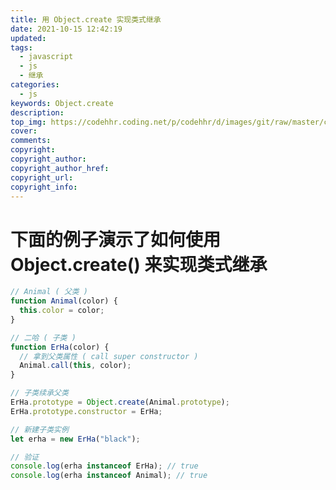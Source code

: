 ```yaml
---
title: 用 Object.create 实现类式继承
date: 2021-10-15 12:42:19
updated:
tags:
  - javascript
  - js
  - 继承
categories:
  - js
keywords: Object.create
description:
top_img: https://codehhr.coding.net/p/codehhr/d/images/git/raw/master/csslayouts/sunrise.jpg
cover:
comments:
copyright:
copyright_author:
copyright_author_href:
copyright_url:
copyright_info:
---
```


<!-- {% note info flat %}
`Object.create()` 方法创建一个新对象 , 使用现有的对象来提供新创建的对象的 `__proto__`
{% endnote %} -->

# 下面的例子演示了如何使用 Object.create() 来实现类式继承

```js
// Animal ( 父类 )
function Animal(color) {
  this.color = color;
}

// 二哈 ( 子类 )
function ErHa(color) {
  // 拿到父类属性 ( call super constructor )
  Animal.call(this, color);
}

// 子类续承父类
ErHa.prototype = Object.create(Animal.prototype);
ErHa.prototype.constructor = ErHa;

// 新建子类实例
let erha = new ErHa("black");

// 验证
console.log(erha instanceof ErHa); // true
console.log(erha instanceof Animal); // true
```

